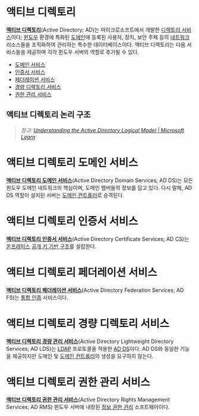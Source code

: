 # 액티브 디렉토리
**[액티브 디렉토리](https://learn.microsoft.com/en-us/windows-server/identity/ad-ds/get-started/virtual-dc/active-directory-domain-services-overview)**(Active Directory; AD)는 마이크로소프트에서 개발한 [디렉토리 서비스](https://en.wikipedia.org/wiki/Directory_service)이다; [윈도우](Windows.md) 환경에 특화된 [도메인](https://en.wikipedia.org/wiki/Windows_domain)에 등록된 사용자, 장치, 보안 주체 등의 [네트워크](Network.md) 리소스들을 조직화하여 관리하는 특수한 데이터베이스이다. 액티브 디렉토리는 다음 서비스들을 제공하며 각각 윈도우 서버의 역할로 추가될 수 있다.

* [도메인 서비스](#액티브-디렉토리-도메인-서비스)
* [인증서 서비스](#액티브-디렉토리-인증서-서비스)
* [페더레이션 서비스](#액티브-디렉토리-페더레이션-서비스)
* [경량 디렉토리 서비스](#액티브-디렉토리-경량-디렉토리-서비스)
* [권한 관리 서비스](#액티브-디렉토리-권한-관리-서비스)

## 액티브 디렉토리 논리 구조
> *참고: [Understanding the Active Directory Logical Model | Microsoft Learn](https://learn.microsoft.com/en-us/windows-server/identity/ad-ds/plan/understanding-the-active-directory-logical-model)*

# 액티브 디렉토리 도메인 서비스
**[액티브 디렉토리 도메인 서비스](https://en.wikipedia.org/wiki/Active_Directory#Domain_Services)**(Active Directory Domain Services; AD DS)는 모든 윈도우 도메인 네트워크의 핵심이며, 도메인 맴버들의 정보를 담고 있다. 다시 말해, AD DS 역할이 설치된 서버는 [도메인 컨트롤러](https://en.wikipedia.org/wiki/Domain_controller)로 승격된다.

# 액티브 디렉토리 인증서 서비스
**[액티브 디렉토리 인증서 서비스](https://en.wikipedia.org/wiki/Active_Directory#Certificate_Services)**(Active Directory Certificate Services; AD CS)는 [온프레미스](https://en.wikipedia.org/wiki/On-premises_software) [공개 키 기반 구조](https://en.wikipedia.org/wiki/Public_key_infrastructure)를 설립한다.

# 액티브 디렉토리 페더레이션 서비스
**[액티브 디렉토리 페더레이션 서비스](https://en.wikipedia.org/wiki/Active_Directory_Federation_Services)**(Active Directory Federation Services; AD FS)는 [통합 인증](https://en.wikipedia.org/wiki/Single_sign-on) 서비스이다.

# 액티브 디렉토리 경량 디렉토리 서비스
**[액티브 디렉토리 경량 관리 서비스](https://en.wikipedia.org/wiki/Active_Directory#Lightweight_Directory_Services)**(Active Directory Lightweight Directory Services; AD LDS)는 [LDAP](https://en.wikipedia.org/wiki/Lightweight_Directory_Access_Protocol) 프로토콜을 적용한 [AD DS](#액티브-디렉토리-도메인-서비스)이다. AD DS와 동일한 기능을 제공하지만 도메인 및 [도메인 컨트롤러](https://en.wikipedia.org/wiki/Domain_controller)의 생성을 요구하지 않는다.

# 액티브 디렉토리 권한 관리 서비스
**[액티브 디렉토리 권한 관리 서비스](https://en.wikipedia.org/wiki/Active_Directory_Rights_Management_Services)**(Active Directory Rights Management Services; AD RMS) 윈도우 서버에 내장된 [정보 권한 관리](https://en.wikipedia.org/wiki/Information_rights_management) 소프트웨어이다.
